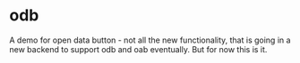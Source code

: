 # odb
A demo for open data button - not all the new functionality, that is going in a new backend to support odb and oab eventually. But for now this is it.
